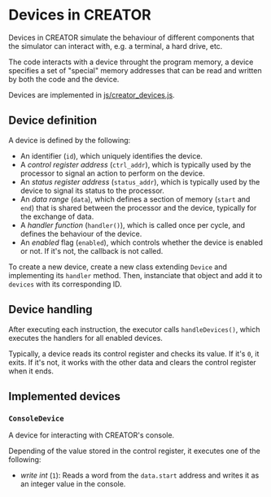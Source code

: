 # Devices in CREATOR
Devices in CREATOR simulate the behaviour of different components that the simulator can interact with, e.g. a terminal, a hard drive, etc.

The code interacts with a device throught the program memory, a device specifies a set of "special" memory addresses that can be read and written by both the code and the device.

Devices are implemented in [js/creator_devices.js](../js/creator_devices.js).



## Device definition
A device is defined by the following:
- An identifier (`id`), which uniquely identifies the device.
- A _control register address_ (`ctrl_addr`), which is typically used by the processor to signal an action to perform on the device.
- An _status register address_ (`status_addr`), which is typically used by the device to signal its status to the processor.
- An _data range_ (`data`), which defines a section of memory (`start` and `end`) that is shared between the processor and the device, typically for the exchange of data.
- A _handler function_ (`handler()`), which is called once per cycle, and defines the behaviour of the device.
- An _enabled_ flag (`enabled`), which controls whether the device is enabled or not. If it's not, the callback is not called.

To create a new device, create a new class extending `Device` and implementing its `handler` method. Then, instanciate that object and add it to `devices` with its corresponding ID.



## Device handling
After executing each instruction, the executor calls `handleDevices()`, which executes the handlers for all enabled devices.

Typically, a device reads its control register and checks its value. If it's `0`, it exits. If it's not, it works with the other data and clears the control register when it ends.



## Implemented devices

### `ConsoleDevice`
A device for interacting with CREATOR's console.

Depending of the value stored in the control register, it executes one of the following:
- _write int_ (`1`): Reads a word from the `data.start` address and writes it as an integer value in the console.

